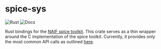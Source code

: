 # spice-sys
![Rust](https://github.com/rjpower4/spice-sys/workflows/Rust/badge.svg)
![Docs](https://docs.rs/spice_sys/badge.svg)

Rust bindings for the [NAIF spice toolkit](https://naif.jpl.nasa.gov/naif/toolkit.html).
This crate serves as a thin wrapper around the C implementation of the spice toolkit. 
Currently, it provides only the most common API calls as outlined [here](https://naif.jpl.nasa.gov/pub/naif/toolkit_docs/C/info/mostused.html). 

